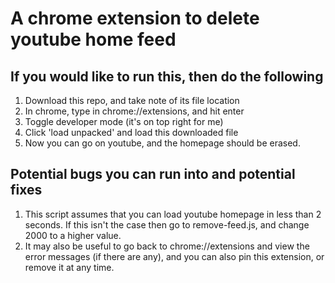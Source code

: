 # A chrome extension to delete youtube home feed

## If you would like to run this, then do the following

1. Download this repo, and take note of its file location
2. In chrome, type in chrome://extensions, and hit enter
3. Toggle developer mode (it's on top right for me)
4. Click 'load unpacked' and load this downloaded file
5. Now you can go on youtube, and the homepage should be erased.

## Potential bugs you can run into and potential fixes

1. This script assumes that you can load youtube homepage in less than 2 seconds. If this isn't the case then go to remove-feed.js, and change 2000 to a higher value.
2. It may also be useful to go back to chrome://extensions and view the error messages (if there are any), and you can also pin this extension, or remove it at any time.
